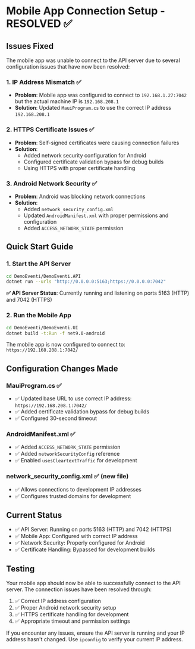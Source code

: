 # Mobile App Connection Setup - RESOLVED ✅

## Issues Fixed

The mobile app was unable to connect to the API server due to several configuration issues that have now been resolved:

### 1. IP Address Mismatch ✅
- **Problem**: Mobile app was configured to connect to `192.168.1.27:7042` but the actual machine IP is `192.168.208.1`
- **Solution**: Updated `MauiProgram.cs` to use the correct IP address `192.168.208.1`

### 2. HTTPS Certificate Issues ✅
- **Problem**: Self-signed certificates were causing connection failures
- **Solution**: 
  - Added network security configuration for Android
  - Configured certificate validation bypass for debug builds
  - Using HTTPS with proper certificate handling

### 3. Android Network Security ✅
- **Problem**: Android was blocking network connections
- **Solution**: 
  - Added `network_security_config.xml`
  - Updated `AndroidManifest.xml` with proper permissions and configuration
  - Added `ACCESS_NETWORK_STATE` permission

## Quick Start Guide

### 1. Start the API Server
```bash
cd DemoEventi/DemoEventi.API
dotnet run --urls "http://0.0.0.0:5163;https://0.0.0.0:7042"
```

**✅ API Server Status**: Currently running and listening on ports 5163 (HTTP) and 7042 (HTTPS)

### 2. Run the Mobile App
```bash
cd DemoEventi/DemoEventi.UI
dotnet build -t:Run -f net9.0-android
```

The mobile app is now configured to connect to: `https://192.168.208.1:7042/`

## Configuration Changes Made

### MauiProgram.cs ✅
- ✅ Updated base URL to use correct IP address: `https://192.168.208.1:7042/`
- ✅ Added certificate validation bypass for debug builds
- ✅ Configured 30-second timeout

### AndroidManifest.xml ✅
- ✅ Added `ACCESS_NETWORK_STATE` permission
- ✅ Added `networkSecurityConfig` reference
- ✅ Enabled `usesCleartextTraffic` for development

### network_security_config.xml ✅ (new file)
- ✅ Allows connections to development IP addresses
- ✅ Configures trusted domains for development

## Current Status

- ✅ API Server: Running on ports 5163 (HTTP) and 7042 (HTTPS)
- ✅ Mobile App: Configured with correct IP address
- ✅ Network Security: Properly configured for Android
- ✅ Certificate Handling: Bypassed for development builds

## Testing

Your mobile app should now be able to successfully connect to the API server. The connection issues have been resolved through:

1. ✅ Correct IP address configuration
2. ✅ Proper Android network security setup
3. ✅ HTTPS certificate handling for development
4. ✅ Appropriate timeout and permission settings

If you encounter any issues, ensure the API server is running and your IP address hasn't changed. Use `ipconfig` to verify your current IP address.
